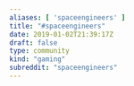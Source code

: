 ```yaml
---
aliases: [ 'spaceengineers' ]
title: "#spaceengineers"
date: 2019-01-02T21:39:17Z
draft: false
type: community
kind: "gaming"
subreddit: "spaceengineers"
---
```

